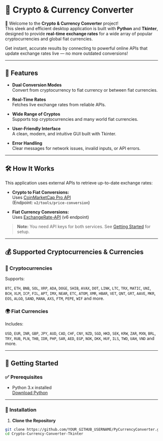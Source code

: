# 💱 Crypto & Currency Converter

🚀 Welcome to the **Crypto & Currency Converter** project!  
This sleek and efficient desktop application is built with **Python** and **Tkinter**, designed to provide **real-time exchange rates** for a wide array of popular cryptocurrencies and global fiat currencies.

Get instant, accurate results by connecting to powerful online APIs that update exchange rates live — no more outdated conversions!

---

## 🌟 Features

- **Dual Conversion Modes**  
  Convert from cryptocurrency to fiat currency or between fiat currencies.

- **Real-Time Rates**  
  Fetches live exchange rates from reliable APIs.

- **Wide Range of Cryptos**  
  Supports top cryptocurrencies and many world fiat currencies.

- **User-Friendly Interface**  
  A clean, modern, and intuitive GUI built with Tkinter.

- **Error Handling**  
  Clear messages for network issues, invalid inputs, or API errors.

---

## 🛠️ How It Works

This application uses external APIs to retrieve up-to-date exchange rates:

- **Crypto to Fiat Conversions:**  
  Uses [CoinMarketCap Pro API](https://coinmarketcap.com/api/)  
  (Endpoint: `v2/tools/price-conversion`)

- **Fiat Currency Conversions:**  
  Uses [ExchangeRate-API](https://www.exchangerate-api.com/) (v6 endpoint)

> **Note:** You need API keys for both services. See [Getting Started](#-getting-started) for setup.

---

## 💰 Supported Cryptocurrencies & Currencies

### 💎 Cryptocurrencies

Supports:

`BTC`, `ETH`, `BNB`, `SOL`, `XRP`, `ADA`, `DOGE`, `SHIB`, `AVAX`, `DOT`, `LINK`, `LTC`, `TRX`, `MATIC`, `UNI`, `BCH`, `XLM`, `ICP`, `FIL`, `APT`, `IMX`, `NEAR`, `ETC`, `ATOM`, `XMR`, `HBAR`, `VET`, `QNT`, `GRT`, `AAVE`, `MKR`, `EOS`, `ALGO`, `SAND`, `MANA`, `AXS`, `FTM`, `PEPE`, `WIF` and more.

### 🌍 Fiat Currencies

Includes:

`USD`, `EUR`, `INR`, `GBP`, `JPY`, `AUD`, `CAD`, `CHF`, `CNY`, `NZD`, `SGD`, `HKD`, `SEK`, `KRW`, `ZAR`, `MXN`, `BRL`, `TRY`, `RUB`, `PLN`, `THB`, `IDR`, `PHP`, `SAR`, `AED`, `EGP`, `NOK`, `DKK`, `HUF`, `ILS`, `TWD`, `UAH`, `VND` and more.

---

## 🚀 Getting Started

### ✅ Prerequisites

- Python 3.x installed  
  [Download Python](https://www.python.org/downloads/)

---

### 🔧 Installation

1. **Clone the Repository**

```bash
git clone https://github.com/YOUR_GITHUB_USERNAME/PyCurrencyConverter.git
cd Crypto-Currency-Converter-Tkinter
